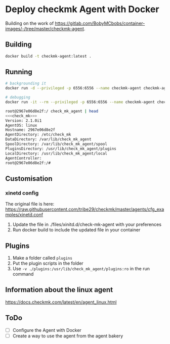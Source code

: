 # Deploy checkmk Agent with Docker

Building on the work of https://gitlab.com/BobyMCbobs/container-images/-/tree/master/checkmk-agent.

## Building
```bash
docker build -t checkmk-agent:latest .
```

## Running
```bash
# backgrounding it
docker run -d --privileged -p 6556:6556 --name checkmk-agent checkmk-agent:latest

# debugging
docker run -it --rm --privileged -p 6556:6556 --name checkmk-agent checkmk-agent:latest bash

root@2967e06d8e2f:/ check_mk_agent | head
<<<check_mk>>>
Version: 2.1.0i1
AgentOS: linux
Hostname: 2967e06d8e2f
AgentDirectory: /etc/check_mk
DataDirectory: /var/lib/check_mk_agent
SpoolDirectory: /var/lib/check_mk_agent/spool
PluginsDirectory: /usr/lib/check_mk_agent/plugins
LocalDirectory: /usr/lib/check_mk_agent/local
AgentController: 
root@2967e06d8e2f:/# 

```


## Customisation
### xinetd config
The original file is here: https://raw.githubusercontent.com/tribe29/checkmk/master/agents/cfg_examples/xinetd.conf

1. Update the file in ./files/xinitd.d/check-mk-agent with your preferences
2. Run docker build to include the updated file in your container

## Plugins
1. Make a folder called `plugins`
2. Put the plugin scripts in the folder
3. Use `-v ./plugins:/usr/lib/check_mk_agent/plugins:ro` in the run command


## Information about the linux agent
https://docs.checkmk.com/latest/en/agent_linux.html


## ToDo

- [ ] Configure the Agent with Docker
- [ ] Create a way to use the agent from the agent bakery